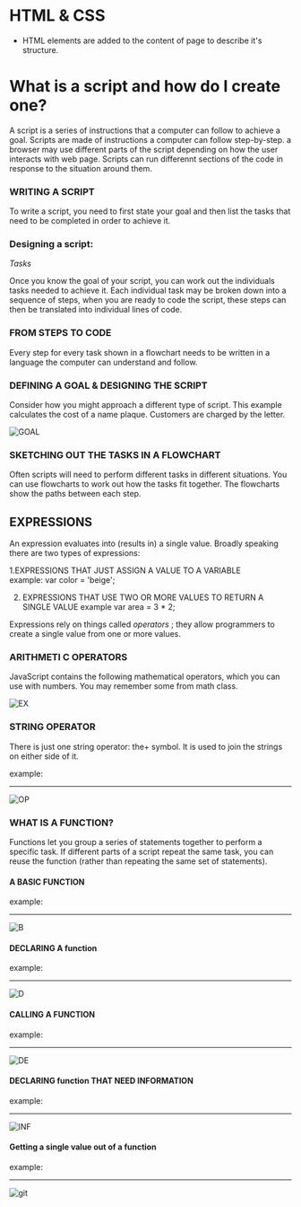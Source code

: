 # HTML & CSS

* HTML elements are added to the content of page to describe it's structure.

# What is a script and how do I create one?

A script is a series of instructions that a
computer can follow to achieve a goal. 
Scripts are made of instructions a computer can follow step-by-step.
a browser may use different parts of the script depending on how the user interacts with web page.
Scripts can run differennt sections of the code in response to the situation around them.

### WRITING A SCRIPT 
To write a script, you need to first state your goal and then list the tasks that need to be completed in order to achieve it.

### Designing a script:
*Tasks*

Once you know the goal of your script, you can work out the individuals tasks needed to achieve it.
Each individual task may be broken down into a sequence of steps, when you are ready to code the script, these steps can then be translated into individual lines of code.

### FROM STEPS TO CODE 
Every step for every task shown in a flowchart needs to be written in a language the computer can understand and follow. 


### DEFINING A GOAL & DESIGNING THE SCRIPT 
Consider how you might approach a different type of script.
This example calculates the cost of a name plaque. 
Customers are charged by the letter. 

![GOAL](DEFINE.JPG)


### SKETCHING OUT THE TASKS IN A FLOWCHART 
Often scripts will need to perform different tasks in different situations.
You can use flowcharts to work out how the tasks fit together.
The flowcharts show the paths between each step. 


## EXPRESSIONS 

An expression evaluates into (results in) a single value.
 Broadly speaking there are two types of expressions:

1.EXPRESSIONS THAT JUST ASSIGN A VALUE TO A VARIABLE  
example: var color = 'beige'; 

2. EXPRESSIONS THAT USE TWO OR MORE VALUES TO RETURN A SINGLE VALUE
example var area = 3 * 2; 


Expressions rely on things called *operators* ; they allow programmers to create a single value from one or more values. 


### ARITHMETI C OPERATORS 
JavaScript contains the following mathematical
operators, which you can use with numbers.
You may remember some from math class. 


![EX](EX.JPG)



### STRING OPERATOR 
There is just one string operator: the+ symbol.
It is used to join the strings on either side of it. 

example: 
***
![OP](OPERATORS.JPG)


### WHAT IS A FUNCTION? 
Functions let you group a series of statements together to perform a
specific task. If different parts of a script repeat the same task, you can
reuse the function (rather than repeating the same set of statements). 



#### A BASIC FUNCTION 
example: 
***
![B](BASIC.JPG)


#### DECLARING A function
example: 
***
![D](DECLARING.JPG)


#### CALLING A FUNCTION

example:
***
![DE](CALLING.JPG)


#### DECLARING function THAT NEED INFORMATION

example:
***
![INF](INFORMATION.jpg)


#### Getting a single value out of a function 

example: 
***
![git](Getting.jpg)